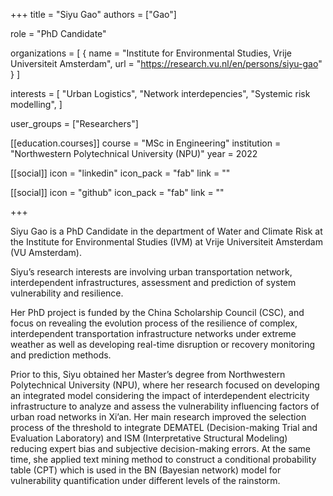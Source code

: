 +++
title = "Siyu Gao"
authors = ["Gao"]

role = "PhD Candidate"

organizations = [
{ name = "Institute for Environmental Studies, Vrije Universiteit Amsterdam", url = "https://research.vu.nl/en/persons/siyu-gao" } 
]

interests = [
  "Urban Logistics",
  "Network interdepencies",
  "Systemic risk modelling",
]

user_groups = ["Researchers"]

[[education.courses]]
  course = "MSc in Engineering"
  institution = "Northwestern Polytechnical University (NPU)"
  year = 2022

[[social]]
  icon = "linkedin"
  icon_pack = "fab"
  link = ""

[[social]]
  icon = "github"
  icon_pack = "fab"
  link = ""

+++

Siyu Gao is a PhD Candidate in the department of Water and Climate Risk at the Institute for Environmental Studies (IVM) at Vrije Universiteit Amsterdam (VU Amsterdam).

Siyu’s research interests are involving urban transportation network, interdependent infrastructures, assessment and prediction of system vulnerability and resilience.

Her PhD project is funded by the China Scholarship Council (CSC), and focus on  revealing the evolution process of the resilience of complex, interdependent transportation infrastructure networks under extreme weather as well as developing real-time disruption or recovery monitoring and prediction methods.

Prior to this, Siyu obtained her Master’s degree from Northwestern Polytechnical University (NPU), where her research focused on developing an integrated model considering the impact of interdependent electricity infrastructure to analyze and assess the vulnerability influencing factors of urban road networks in Xi’an. Her main research improved the selection process of the threshold to integrate DEMATEL (Decision-making Trial and Evaluation Laboratory) and ISM (Interpretative Structural Modeling) reducing expert bias and subjective decision-making errors. At the same time, she applied text mining method to construct a conditional probability table (CPT) which is used in the BN (Bayesian network) model for vulnerability quantification under different levels of the rainstorm.
